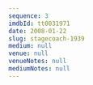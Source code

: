 ```yaml
---
sequence: 3
imdbId: tt0031971
date: 2008-01-22
slug: stagecoach-1939
medium: null
venue: null
venueNotes: null
mediumNotes: null
---
```



